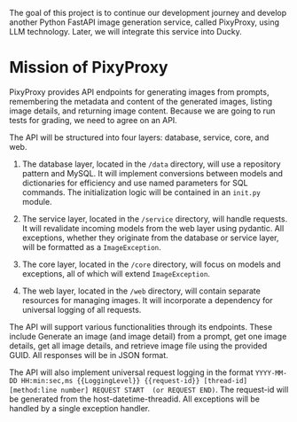 The goal of this project is to continue our development journey and develop another Python FastAPI image generation service, called PixyProxy, using LLM technology.  Later, we will integrate this service into Ducky.

# Mission of PixyProxy #

PixyProxy provides API endpoints for generating images from prompts, remembering the metadata and content of the generated images, listing image details, and returning image content.  Because we are going to run tests for grading, we need to agree on an API. 

The API will be structured into four layers: database, service, core, and web.

1. The database layer, located in the `/data` directory, will use a repository pattern and MySQL. It will implement
   conversions between models and dictionaries for efficiency and use named parameters for SQL commands. The
   initialization logic will be contained in an `init.py` module.

2. The service layer, located in the `/service` directory, will handle requests. It will revalidate incoming models from the web layer using pydantic. All exceptions, whether they originate from the database or service layer, will be formatted as a `ImageException`.

3. The core layer, located in the `/core` directory, will focus on models and exceptions, all of which will
   extend `ImageException`.

4. The web layer, located in the `/web` directory, will contain separate resources for managing
   images. It will incorporate a dependency for universal logging of all requests.

The API will support various functionalities through its endpoints. These include Generate an image (and image detail) from a prompt, get one image details, get all image details, and retrieve image file using the provided GUID. All responses will be in JSON format.

The API will also implement universal request logging in the
format `YYYY-MM-DD HH:min:sec,ms {{LoggingLevel}} {{request-id}} [thread-id] [method:line number] REQUEST START  (or REQUEST END)`.
The request-id will be generated from the host-datetime-threadid. All exceptions will be handled by a single exception
handler.
